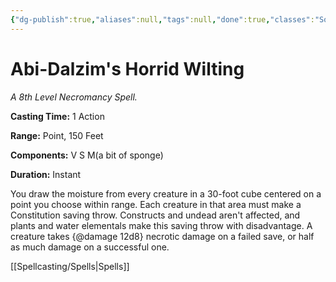 ```yaml
---
{"dg-publish":true,"aliases":null,"tags":null,"done":true,"classes":"Sorcerer, Wizard,","spellLevel":8,"school":"Necromancy","source":"XGE","permalink":"/spells/abi-dalzim-s-horrid-wilting/","dgHomeLink":false,"dgPassFrontmatter":true}
---
```


# Abi-Dalzim's Horrid Wilting
*A 8th Level Necromancy Spell.*

**Casting Time:** 1 Action

**Range:** Point, 150 Feet

**Components:** V S M(a bit of sponge)

**Duration:** Instant

You draw the moisture from every creature in a 30-foot cube centered on a point you choose within range. Each creature in that area must make a Constitution saving throw. Constructs and undead aren't affected, and plants and water elementals make this saving throw with disadvantage. A creature takes {@damage 12d8} necrotic damage on a failed save, or half as much damage on a successful one.

[[Spellcasting/Spells|Spells]]